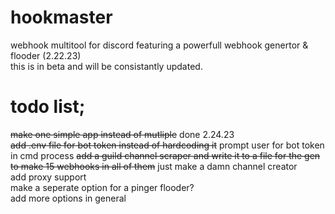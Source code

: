 # hookmaster
webhook multitool for discord featuring a powerfull webhook genertor & flooder (2.22.23)  
this is in beta and will be consistantly updated.
# todo list;
~~make one simple app instead of mutliple~~ done 2.24.23  
~~add .env file for bot token instead of hardcoding it~~ prompt user for bot token in cmd process
~~add a guild channel scraper and write it to a file for the gen to make 15 webhooks in all of them~~ just make a damn channel creator  
add proxy support  
make a seperate option for a pinger flooder?  
add more options in general  
